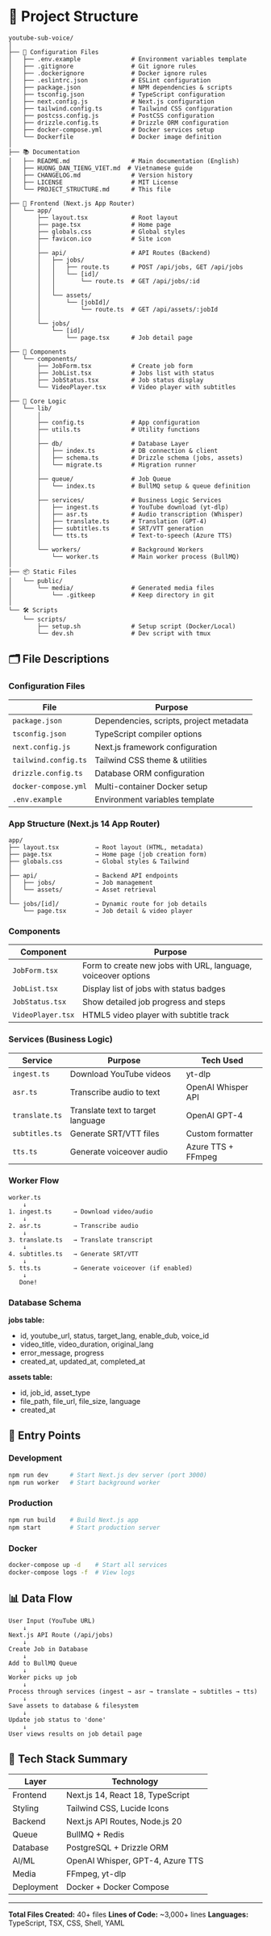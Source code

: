 # 📁 Project Structure

```
youtube-sub-voice/
│
├── 📄 Configuration Files
│   ├── .env.example              # Environment variables template
│   ├── .gitignore                # Git ignore rules
│   ├── .dockerignore             # Docker ignore rules
│   ├── .eslintrc.json            # ESLint configuration
│   ├── package.json              # NPM dependencies & scripts
│   ├── tsconfig.json             # TypeScript configuration
│   ├── next.config.js            # Next.js configuration
│   ├── tailwind.config.ts        # Tailwind CSS configuration
│   ├── postcss.config.js         # PostCSS configuration
│   ├── drizzle.config.ts         # Drizzle ORM configuration
│   ├── docker-compose.yml        # Docker services setup
│   └── Dockerfile                # Docker image definition
│
├── 📚 Documentation
│   ├── README.md                 # Main documentation (English)
│   ├── HUONG_DAN_TIENG_VIET.md  # Vietnamese guide
│   ├── CHANGELOG.md              # Version history
│   ├── LICENSE                   # MIT License
│   └── PROJECT_STRUCTURE.md      # This file
│
├── 🎨 Frontend (Next.js App Router)
│   └── app/
│       ├── layout.tsx            # Root layout
│       ├── page.tsx              # Home page
│       ├── globals.css           # Global styles
│       ├── favicon.ico           # Site icon
│       │
│       ├── api/                  # API Routes (Backend)
│       │   ├── jobs/
│       │   │   ├── route.ts      # POST /api/jobs, GET /api/jobs
│       │   │   └── [id]/
│       │   │       └── route.ts  # GET /api/jobs/:id
│       │   │
│       │   └── assets/
│       │       └── [jobId]/
│       │           └── route.ts  # GET /api/assets/:jobId
│       │
│       └── jobs/
│           └── [id]/
│               └── page.tsx      # Job detail page
│
├── 🧩 Components
│   └── components/
│       ├── JobForm.tsx           # Create job form
│       ├── JobList.tsx           # Jobs list with status
│       ├── JobStatus.tsx         # Job status display
│       └── VideoPlayer.tsx       # Video player with subtitles
│
├── 🔧 Core Logic
│   └── lib/
│       │
│       ├── config.ts             # App configuration
│       ├── utils.ts              # Utility functions
│       │
│       ├── db/                   # Database Layer
│       │   ├── index.ts          # DB connection & client
│       │   ├── schema.ts         # Drizzle schema (jobs, assets)
│       │   └── migrate.ts        # Migration runner
│       │
│       ├── queue/                # Job Queue
│       │   └── index.ts          # BullMQ setup & queue definition
│       │
│       ├── services/             # Business Logic Services
│       │   ├── ingest.ts         # YouTube download (yt-dlp)
│       │   ├── asr.ts            # Audio transcription (Whisper)
│       │   ├── translate.ts      # Translation (GPT-4)
│       │   ├── subtitles.ts      # SRT/VTT generation
│       │   └── tts.ts            # Text-to-speech (Azure TTS)
│       │
│       └── workers/              # Background Workers
│           └── worker.ts         # Main worker process (BullMQ)
│
├── 📦 Static Files
│   └── public/
│       └── media/                # Generated media files
│           └── .gitkeep          # Keep directory in git
│
└── 🛠️ Scripts
    └── scripts/
        ├── setup.sh              # Setup script (Docker/Local)
        └── dev.sh                # Dev script with tmux
```

## 🗂️ File Descriptions

### Configuration Files

| File | Purpose |
|------|---------|
| `package.json` | Dependencies, scripts, project metadata |
| `tsconfig.json` | TypeScript compiler options |
| `next.config.js` | Next.js framework configuration |
| `tailwind.config.ts` | Tailwind CSS theme & utilities |
| `drizzle.config.ts` | Database ORM configuration |
| `docker-compose.yml` | Multi-container Docker setup |
| `.env.example` | Environment variables template |

### App Structure (Next.js 14 App Router)

```
app/
├── layout.tsx          → Root layout (HTML, metadata)
├── page.tsx            → Home page (job creation form)
├── globals.css         → Global styles & Tailwind
│
├── api/                → Backend API endpoints
│   ├── jobs/           → Job management
│   └── assets/         → Asset retrieval
│
└── jobs/[id]/          → Dynamic route for job details
    └── page.tsx        → Job detail & video player
```

### Components

| Component | Purpose |
|-----------|---------|
| `JobForm.tsx` | Form to create new jobs with URL, language, voiceover options |
| `JobList.tsx` | Display list of jobs with status badges |
| `JobStatus.tsx` | Show detailed job progress and steps |
| `VideoPlayer.tsx` | HTML5 video player with subtitle track |

### Services (Business Logic)

| Service | Purpose | Tech Used |
|---------|---------|-----------|
| `ingest.ts` | Download YouTube videos | yt-dlp |
| `asr.ts` | Transcribe audio to text | OpenAI Whisper API |
| `translate.ts` | Translate text to target language | OpenAI GPT-4 |
| `subtitles.ts` | Generate SRT/VTT files | Custom formatter |
| `tts.ts` | Generate voiceover audio | Azure TTS + FFmpeg |

### Worker Flow

```
worker.ts
    ↓
1. ingest.ts      → Download video/audio
    ↓
2. asr.ts         → Transcribe audio
    ↓
3. translate.ts   → Translate transcript
    ↓
4. subtitles.ts   → Generate SRT/VTT
    ↓
5. tts.ts         → Generate voiceover (if enabled)
    ↓
   Done!
```

### Database Schema

**jobs table:**
- id, youtube_url, status, target_lang, enable_dub, voice_id
- video_title, video_duration, original_lang
- error_message, progress
- created_at, updated_at, completed_at

**assets table:**
- id, job_id, asset_type
- file_path, file_url, file_size, language
- created_at

## 🚀 Entry Points

### Development
```bash
npm run dev      # Start Next.js dev server (port 3000)
npm run worker   # Start background worker
```

### Production
```bash
npm run build    # Build Next.js app
npm start        # Start production server
```

### Docker
```bash
docker-compose up -d    # Start all services
docker-compose logs -f  # View logs
```

## 📊 Data Flow

```
User Input (YouTube URL)
    ↓
Next.js API Route (/api/jobs)
    ↓
Create Job in Database
    ↓
Add to BullMQ Queue
    ↓
Worker picks up job
    ↓
Process through services (ingest → asr → translate → subtitles → tts)
    ↓
Save assets to database & filesystem
    ↓
Update job status to 'done'
    ↓
User views results on job detail page
```

## 🔄 Tech Stack Summary

| Layer | Technology |
|-------|-----------|
| Frontend | Next.js 14, React 18, TypeScript |
| Styling | Tailwind CSS, Lucide Icons |
| Backend | Next.js API Routes, Node.js 20 |
| Queue | BullMQ + Redis |
| Database | PostgreSQL + Drizzle ORM |
| AI/ML | OpenAI Whisper, GPT-4, Azure TTS |
| Media | FFmpeg, yt-dlp |
| Deployment | Docker + Docker Compose |

---

**Total Files Created:** 40+ files
**Lines of Code:** ~3,000+ lines
**Languages:** TypeScript, TSX, CSS, Shell, YAML

